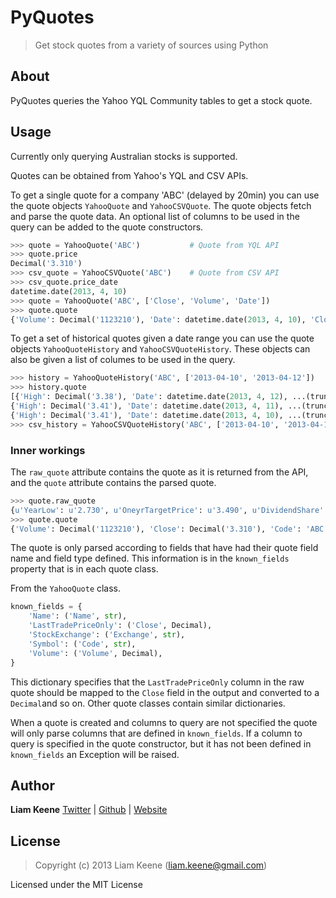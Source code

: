 # PyQuotes
> Get stock quotes from a variety of sources using Python

## About
PyQuotes queries the Yahoo YQL Community tables to get a stock quote.

## Usage
Currently only querying Australian stocks is supported.

Quotes can be obtained from Yahoo's YQL and CSV APIs.

To get a single quote for a company 'ABC' (delayed by 20min) you can use the
quote objects ```YahooQuote``` and ```YahooCSVQuote```.  The quote objects fetch
and parse the quote data.  An optional list of columns to be used in the query
can be added to the quote constructors.
```python
>>> quote = YahooQuote('ABC')           # Quote from YQL API
>>> quote.price
Decimal('3.310')
>>> csv_quote = YahooCSVQuote('ABC')    # Quote from CSV API
>>> csv_quote.price_date
datetime.date(2013, 4, 10)
>>> quote = YahooQuote('ABC', ['Close', 'Volume', 'Date'])
>>> quote.quote
{'Volume': Decimal('1123210'), 'Date': datetime.date(2013, 4, 10), 'Close': Decimal('3.310')}
```

To get a set of historical quotes given a date range you can use the quote objects
```YahooQuoteHistory``` and ```YahooCSVQuoteHistory```.  These objects can also
be given a list of columes to be used in the query.
```python
>>> history = YahooQuoteHistory('ABC', ['2013-04-10', '2013-04-12'])        # Historical quotes from YQL API
>>> history.quote
[{'High': Decimal('3.38'), 'Date': datetime.date(2013, 4, 12), ...(truncated) },
{'High': Decimal('3.41'), 'Date': datetime.date(2013, 4, 11), ...(truncated) },
{'High': Decimal('3.41'), 'Date': datetime.date(2013, 4, 10), ...(truncated) }]
>>> csv_history = YahooCSVQuoteHistory('ABC', ['2013-04-10', '2013-04-12']) # Historical quotes from CSV API
```
### Inner workings
The ```raw_quote``` attribute contains the quote as it is returned from the API,
and the ```quote``` attribute contains the parsed quote.
```python
>>> quote.raw_quote
{u'YearLow': u'2.730', u'OneyrTargetPrice': u'3.490', u'DividendShare': u'0.165', ...(truncated) }
>>> quote.quote
{'Volume': Decimal('1123210'), 'Close': Decimal('3.310'), 'Code': 'ABC.AX', 'Name': 'ADEL BRTN FPO', 'Exchange': 'ASX'}
```
The quote is only parsed according to fields that have had their quote field
name and field type defined.  This information is in the `known_fields` property
that is in each quote class.

From the ```YahooQuote``` class.
```python
known_fields = {
    'Name': ('Name', str),
    'LastTradePriceOnly': ('Close', Decimal),
    'StockExchange': ('Exchange', str),
    'Symbol': ('Code', str),
    'Volume': ('Volume', Decimal),
}
```
This dictionary specifies that the ```LastTradePriceOnly``` column in the raw
quote should be mapped to the ```Close``` field in the output and converted to
a ```Decimal```and so on.  Other quote classes contain similar dictionaries.

When a quote is created and columns to query are not specified the quote will
only parse columns that are defined in ```known_fields```.  If a column to query
is specified in the quote constructor, but it has not been defined in
```known_fields``` an Exception will be raised.

## Author
**Liam Keene**
[Twitter](https://twitter.com/liam_keene) |
[Github](https://github.com/LiamKeene) | [Website](http://liamkeene.com)

## License
> Copyright (c) 2013 Liam Keene (liam.keene@gmail.com)

Licensed under the MIT License

